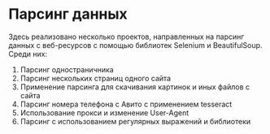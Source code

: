 # Парсинг данных

Здесь реализовано несколько проектов, направленных на парсинг данных с веб-ресурсов c помощью библиотек Selenium и BeautifulSoup. Среди них:
1. Парсинг одностраничника
2. Парсинг нескольких страниц одного сайта
3. Применение парсинга для скачивания картинок и иных файлов с сайта
4. Парсинг номера телефона с Авито с применением tesseract
5. Использование прокси и изменение User-Agent
6. Парсинг с использованием регулярных выражений и библиотеки 
